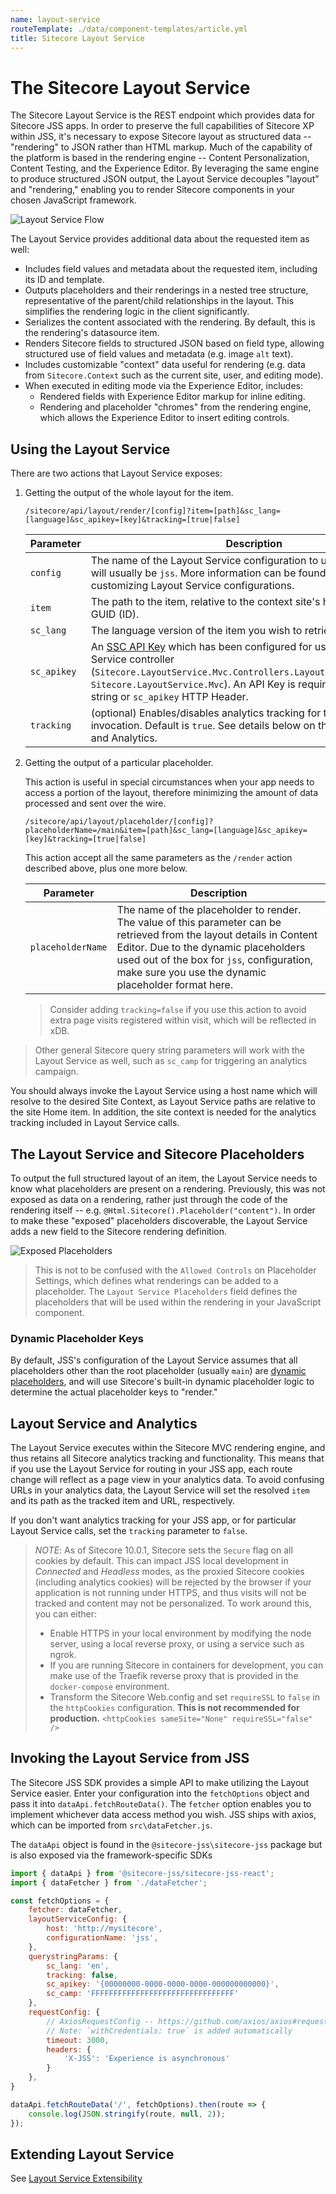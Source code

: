 ```yaml
---
name: layout-service
routeTemplate: ./data/component-templates/article.yml
title: Sitecore Layout Service
---
```


# The Sitecore Layout Service

The Sitecore Layout Service is the REST endpoint which provides data for Sitecore JSS apps.
In order to preserve the full capabilities of Sitecore XP within JSS, it's necessary to expose
Sitecore layout as structured data -- "rendering" to JSON rather than HTML markup. Much of the
capability of the platform is based in the rendering engine -- Content Personalization,
Content Testing, and the Experience Editor. By leveraging the same engine to produce structured
JSON output, the Layout Service decouples "layout" and "rendering," enabling you to render
Sitecore components in your chosen JavaScript framework.

![Layout Service Flow](/assets/img/layout-service-flow.svg)

The Layout Service provides additional data about the requested item as well:

* Includes field values and metadata about the requested item, including its ID and template.
* Outputs placeholders and their renderings in a nested tree structure, representative of the parent/child relationships in the layout. This simplifies the rendering logic in the client significantly.
* Serializes the content associated with the rendering. By default, this is the rendering's datasource item.
* Renders Sitecore fields to structured JSON based on field type, allowing structured use of field values and metadata (e.g. image `alt` text).
* Includes customizable "context" data useful for rendering (e.g. data from `Sitecore.Context` such as the current site, user, and editing mode).
* When executed in editing mode via the Experience Editor, includes:
    * Rendered fields with Experience Editor markup for inline editing.
    * Rendering and placeholder "chromes" from the rendering engine, which allows the Experience Editor to insert editing controls.

## Using the Layout Service

There are two actions that Layout Service exposes:

1. Getting the output of the whole layout for the item.

    ```
    /sitecore/api/layout/render/[config]?item=[path]&sc_lang=[language]&sc_apikey=[key]&tracking=[true|false]
    ```

    | Parameter | Description |
    |-----------|-------------|
    | `config`  | The name of the Layout Service configuration to use. For JSS, this will usually be `jss`. More information can be found below on customizing Layout Service configurations. |
    | `item`    | The path to the item, relative to the context site's home item or item GUID (ID). |
    | `sc_lang` | The language version of the item you wish to retrieve. |
    | `sc_apikey`     | An [SSC API Key](https://doc.sitecore.net/sitecore_experience_platform/developing/developing_with_sitecore/sitecoreservicesclient/api_keys_for_the_odata_item_service) which has been configured for use with the Layout Service controller (`Sitecore.LayoutService.Mvc.Controllers.LayoutServiceController, Sitecore.LayoutService.Mvc`). An API Key is required in the query string or `sc_apikey` HTTP Header. |
    | `tracking`    | (optional) Enables/disables analytics tracking for the Layout Service invocation. Default is `true`. See details below on the Layout Service and Analytics. |

2. Getting the output of a particular placeholder.

    This action is useful in special circumstances when your app needs to access a portion of the layout, therefore minimizing the amount of data processed and sent over the wire.

    ```
    /sitecore/api/layout/placeholder/[config]?placeholderName=/main&item=[path]&sc_lang=[language]&sc_apikey=[key]&tracking=[true|false]
    ```

    This action accept all the same parameters as the `/render` action described above, plus one more below.

    | Parameter | Description |
    |-----------|-------------|
    | `placeholderName`  | The name of the placeholder to render. The value of this parameter can be retrieved from the layout details in Content Editor. Due to the dynamic placeholders used out of the box for `jss`, configuration, make sure you use the dynamic placeholder format here.  |
    
     > Consider adding `tracking=false` if you use this action to avoid extra page visits registered within visit, which will be reflected in xDB. 

> Other general Sitecore query string parameters will work with the Layout Service as well, such as `sc_camp` for triggering an analytics campaign.

You should always invoke the Layout Service using a host name which will resolve to the desired Site Context, as Layout Service paths are relative to the site Home item. In addition, the site context is needed for the analytics tracking included in Layout Service calls.

## The Layout Service and Sitecore Placeholders

To output the full structured layout of an item, the Layout Service needs to know what
placeholders are present on a rendering. Previously, this was not exposed as data on a rendering,
rather just through the code of the rendering itself -- e.g. `@Html.Sitecore().Placeholder("content")`. In order
to make these "exposed" placeholders discoverable, the Layout Service adds a new field to the Sitecore rendering
definition.

![Exposed Placeholders](/assets/img/layout-service-exposed-placeholders.png)

> This is not to be confused with the `Allowed Controls` on Placeholder Settings, which defines what renderings can be added to a placeholder. The `Layout Service Placeholders` field defines the placeholders that will be used within the rendering in your JavaScript component.

### Dynamic Placeholder Keys

By default, JSS's configuration of the Layout Service assumes that all placeholders other than the root placeholder (usually `main`) are [dynamic placeholders](/docs/techniques/dynamic-placeholders), and will use Sitecore's built-in dynamic placeholder logic to determine the actual placeholder keys to "render."

## Layout Service and Analytics

The Layout Service executes within the Sitecore MVC rendering engine, and thus retains all Sitecore analytics tracking and functionality. This means that if you use the Layout Service for routing in your JSS app, each route change will reflect as a page view in your analytics data. To avoid confusing URLs in your analytics data, the Layout Service will set the resolved `item` and its path as the tracked item and URL, respectively.

If you don't want analytics tracking for your JSS app, or for particular Layout Service calls, set the `tracking` parameter to `false`.

> _NOTE_: As of Sitecore 10.0.1, Sitecore sets the `Secure` flag on all cookies by default. This can impact JSS local development in *Connected* and *Headless* modes, as the proxied Sitecore cookies (including analytics cookies) will be rejected by the browser if your application is not running under HTTPS, and thus visits will not be tracked and content may not be personalized. To work around this, you can either:
> * Enable HTTPS in your local environment by modifying the node server, using a local reverse proxy, or using a service such as ngrok.
> * If you are running Sitecore in containers for development, you can make use of the Traefik reverse proxy that is provided in the `docker-compose` environment.
> * Transform the Sitecore Web.config and set `requireSSL` to `false` in the `httpCookies` configuration. **This is not recommended for production.** `<httpCookies sameSite="None" requireSSL="false" />`

## Invoking the Layout Service from JSS

The Sitecore JSS SDK provides a simple API to make utilizing the Layout Service easier. Enter your configuration into the `fetchOptions` object and pass it into `dataApi.fetchRouteData()`. The `fetcher` option enables you to implement whichever data access method you wish. JSS ships with axios, which can be imported from `src\dataFetcher.js`.

The `dataApi` object is found in the `@sitecore-jss\sitecore-jss` package but is also exposed via the framework-specific SDKs

```javascript
import { dataApi } from '@sitecore-jss/sitecore-jss-react';
import { dataFetcher } from './dataFetcher'; 

const fetchOptions = {
    fetcher: dataFetcher, 
    layoutServiceConfig: {
        host: 'http://mysitecore',
        configurationName: 'jss',
    },
    querystringParams: {
        sc_lang: 'en',
        tracking: false,
        sc_apikey: '{00000000-0000-0000-0000-000000000000}',
        sc_camp: 'FFFFFFFFFFFFFFFFFFFFFFFFFFFFFFFF'
    },
    requestConfig: { 
        // AxiosRequestConfig -- https://github.com/axios/axios#request-config
        // Note: `withCredentials: true` is added automatically
        timeout: 3000,
        headers: {
            'X-JSS': 'Experience is asynchronous'
        }
    },
}

dataApi.fetchRouteData('/', fetchOptions).then(route => {
    console.log(JSON.stringify(route, null, 2));
});
```

## Extending Layout Service

See [Layout Service Extensibility](../../techniques/extending-layout-service/extending-layout-service-overview)

